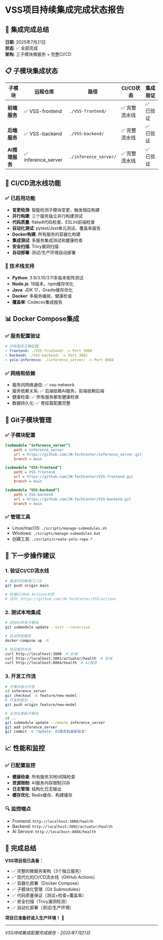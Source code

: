 # VSS项目持续集成完成状态报告

## 🎉 集成完成总结

**日期**: 2025年7月21日  
**状态**: ✅ 全部完成  
**架构**: 三子模块微服务 + 完整CI/CD

## 📋 子模块集成状态

| 子模块 | 远程仓库 | 路径 | CI/CD状态 | 集成验证 |
|--------|----------|------|-----------|----------|
| **前端服务** | ✅ VSS-frontend | `./VSS-frontend/` | ✅ 完整流水线 | ✅ 已验证 |
| **后端服务** | ✅ VSS-backend | `./VSS-backend/` | ✅ 完整流水线 | ✅ 已验证 |
| **AI推理服务** | ✅ inference_server | `./inference_server/` | ✅ 完整流水线 | ✅ 已验证 |

## 🔧 CI/CD流水线功能

### ✅ 已启用功能

- **变更检测**: 智能检测子模块变更，触发相应构建
- **并行构建**: 三个服务独立并行构建测试
- **代码质量**: flake8代码检查、ESLint前端检查
- **自动化测试**: pytest/Jest单元测试、覆盖率报告
- **Docker构建**: 所有服务的容器化构建
- **集成测试**: 多服务集成测试和健康检查
- **安全扫描**: Trivy漏洞扫描
- **自动部署**: 测试/生产环境自动部署

### 🚀 技术栈支持

- **Python**: 3.9/3.10/3.11多版本矩阵测试
- **Node.js**: 18版本，npm缓存优化
- **Java**: JDK 17，Gradle缓存优化
- **Docker**: 多服务编排，健康检查
- **覆盖率**: Codecov集成报告

## 📊 Docker Compose集成

### ✅ 服务配置验证

```yaml
# 所有服务正确配置:
- frontend: ./VSS-frontend/ -> Port 3000
- backend: ./VSS-backend/ -> Port 3002  
- yolo-inference: ./inference_server/ -> Port 8084
```

### ✅ 网络和依赖

- 服务间网络通信: ✅ vss-network
- 服务依赖关系: ✅ 后端依赖AI服务，前端依赖后端
- 健康检查: ✅ 所有服务都有健康检查
- 数据持久化: ✅ 卷挂载配置完整

## 🔄 Git子模块管理

### ✅ 子模块配置

```ini
[submodule "inference_server"]
    path = inference_server
    url = https://github.com/JN-TechCenter/inference_server.git
    branch = main

[submodule "VSS-frontend"] 
    path = VSS-frontend
    url = https://github.com/JN-TechCenter/VSS-frontend.git
    branch = main

[submodule "VSS-backend"]
    path = VSS-backend
    url = https://github.com/JN-TechCenter/VSS-backend.git
    branch = main
```

### ✅ 管理工具

- Linux/macOS: `./scripts/manage-submodules.sh`
- Windows: `./scripts/manage-submodules.bat`
- 创建工具: `./scripts/create-yolo-repo.*`

## 🎯 下一步操作建议

### 1. 验证CI/CD流水线

```bash
# 推送代码触发CI/CD
git push origin main

# 检查GitHub Actions状态
# 访问: https://github.com/JN-TechCenter/VSS/actions
```

### 2. 测试本地集成

```bash
# 初始化所有子模块
git submodule update --init --recursive

# 启动所有服务
docker-compose up -d

# 验证服务状态
curl http://localhost:3000  # 前端
curl http://localhost:3002/actuator/health  # 后端
curl http://localhost:8084/health  # AI服务
```

### 3. 开发工作流

```bash
# 子模块独立开发
cd inference_server
git checkout -b feature/new-model
# 开发和提交...
git push origin feature/new-model

# 主项目更新子模块
cd ..
git submodule update --remote inference_server
git add inference_server
git commit -m "Update: AI服务到最新版本"
```

## 📈 性能和监控

### ✅ 已配置监控

- **健康检查**: 所有服务30秒间隔检查
- **资源限制**: AI服务内存限制2GB
- **日志管理**: 结构化日志输出
- **缓存优化**: Redis缓存、构建缓存

### 🔍 监控端点

- Frontend: `http://localhost:3000/health`
- Backend: `http://localhost:3002/actuator/health`
- AI Service: `http://localhost:8084/health`

## 🎊 完成总结

**VSS项目现已具备：**

- ✅ 完整的微服务架构（3个独立服务）
- ✅ 现代化的CI/CD流水线（GitHub Actions）
- ✅ 容器化部署（Docker Compose）
- ✅ 子模块化管理（Git Submodules）
- ✅ 代码质量保证（测试+检查+覆盖率）
- ✅ 安全扫描（Trivy漏洞检测）
- ✅ 自动化部署（测试/生产环境）

**项目已准备好进入生产环境！** 🚀

---

*VSS持续集成配置完成报告 - 2025年7月21日*
